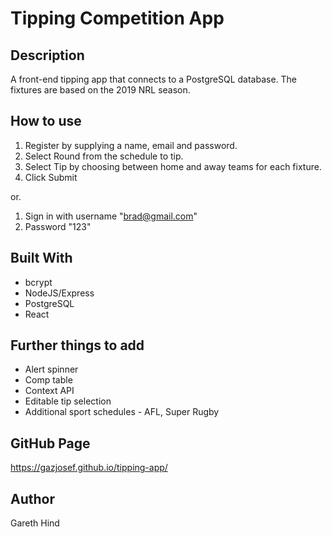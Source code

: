 # Tipping Competition App

## Description

A front-end tipping app that connects to a PostgreSQL database. The fixtures are based on the 2019 NRL season.

## How to use

1. Register by supplying a name, email and password.
2. Select Round from the schedule to tip.
3. Select Tip by choosing between home and away teams for each fixture.
4. Click Submit

or.

1. Sign in with username "brad@gmail.com"
2. Password "123"

## Built With

- bcrypt
- NodeJS/Express
- PostgreSQL
- React

## Further things to add

- Alert spinner
- Comp table
- Context API
- Editable tip selection
- Additional sport schedules - AFL, Super Rugby

## GitHub Page

https://gazjosef.github.io/tipping-app/

## Author

Gareth Hind
